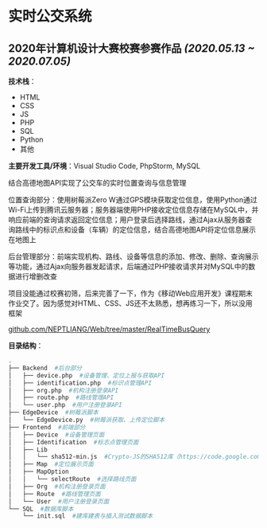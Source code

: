 # 实时公交系统
## 2020年计算机设计大赛校赛参赛作品 _(2020.05.13 ~ 2020.07.05)_

**技术栈**：
* HTML
* CSS
* JS
* PHP
* SQL
* Python
* 其他

**主要开发工具/环境**：Visual Studio Code, PhpStorm, MySQL

结合高德地图API实现了公交车的实时位置查询与信息管理

位置查询部分：使用树莓派Zero W通过GPS模块获取定位信息，使用Python通过Wi-Fi上传到腾讯云服务器；服务器端使用PHP接收定位信息存储在MySQL中，并响应前端的查询请求返回定位信息；用户登录后选择路线，通过Ajax从服务器查询路线中的标识点和设备（车辆）的定位信息，结合高德地图API将定位信息展示在地图上

后台管理部分：前端实现机构、路线、设备等信息的添加、修改、删除、查询展示等功能，通过Ajax向服务器发起请求，后端通过PHP接收请求并对MySQL中的数据进行增删改查

项目没能通过校赛初筛，后来完善了一下，作为《移动Web应用开发》课程期末作业交了。因为感觉对HTML、CSS、JS还不太熟悉，想再练习一下，所以没用框架

[github.com/NEPTLIANG/Web/tree/master/RealTimeBusQuery](https://github.com/NEPTLIANG/Web/tree/master/RealTimeBusQuery)

**目录结构**：
```sh
.
├── Backend  #后台部分
│   ├── device.php  #设备管理、定位上报与获取API
│   ├── identification.php  #标识点管理API
│   ├── org.php  #机构注册登录API
│   ├── route.php  #路线管理API
│   └── user.php  #用户注册登录API
├── EdgeDevice  #树莓派脚本
│   └── EdgeDevice.py  #树莓派获取、上传定位脚本
├── Frontend  #前端部分
│   ├── Device  #设备管理页面
│   ├── Identification  #标志点管理页面
│   ├── Lib
│   │   └── sha512-min.js  #Crypto-JS的SHA512库（https://code.google.com/archive/p/crypto-js/）
│   ├── Map  #定位展示页面
│   ├── MapOption
│   │   └── selectRoute  #选择路线页面
│   ├── Org  #机构注册登录页面
│   ├── Route  #路线管理页面
│   └── User  #用户注册登录页面
└── SQL  #数据库脚本
    └── init.sql  #建库建表与插入测试数据脚本
```